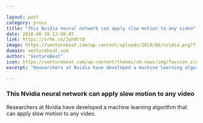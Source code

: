 ```yaml
---

layout: post
category: press
title: "This Nvidia neural network can apply slow motion to any video"
date: 2018-06-18 13:08:07
link: https://vrhk.co/2yh8tt0
image: https://venturebeat.com/wp-content/uploads/2018/06/nvidia.png?fit=3840%2C2160&strip=all
domain: venturebeat.com
author: "VentureBeat"
icon: https://venturebeat.com/wp-content/themes/vb-news/img/favicon.ico
excerpt: "Researchers at Nvidia have developed a machine learning algorithm that can apply slow motion to any video."

---
```


### This Nvidia neural network can apply slow motion to any video

Researchers at Nvidia have developed a machine learning algorithm that can apply slow motion to any video.